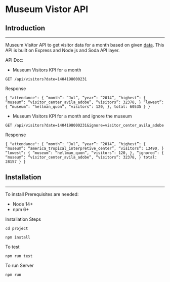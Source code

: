 # Museum Vistor API

## Introduction

---
Museum Visitor API to get visitor data for a month based on given [data](https://data.lacity.org/Arts-Culture/Museum-Visitors/trxm-jn3c).
This API is built on Express and Node js and Soda API layer.

API Doc:

* Museum Visitors KPI for a month

`GET /api/visitors?date=1404198000231`

<p>Response</p>

`{
"attendance": {
“month”: “Jul”,
“year”: “2014”,
“highest”: {
“museum”: “visitor_center_avila_adobe”,
“visitors”: 32378,
}
“lowest”: {
“museum”: “hellman_quon”,
“visitors”: 120,
},
total: 60535
}
}`

* Museum Visitors KPI for a month and ignore the museum

`GET /api/visitors?date=1404198000231&ignore=visitor_center_avila_adobe`

<p>Response</p>

`{
    "attendance": {
        “month”: “Jul”,
        “year”: “2014”,
        “highest”: {
          “museum”: “america_tropical_interpretive_center”,
          “visitors”: 13490,
        }
        “lowest”: {
          “museum”: “hellman_quon”,
          “visitors”: 120,
        },
        “ignored”: {
          “museum”: “visitor_center_avila_adobe”,
          “visitors”: 32378,
        }
       total: 28157
    }
}`

## Installation

---

To install Prerequisites are needed:
* Node 14+
* npm 6+

Installation Steps

`cd project`

`npm install`

To test

`npm run test`

To run Server

`npm run`
